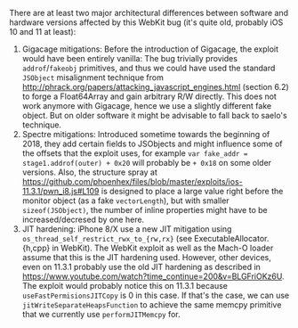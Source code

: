 There are at least two major architectural differences between software and hardware versions affected by this WebKit bug (it's quite old, probably iOS 10 and 11 at least):


1. Gigacage mitigations: Before the introduction of Gigacage, the exploit would
	 have been entirely vanilla: The bug trivially provides `addrof`/`fakeobj`
	 primitives, and thus we could have used the standard `JSObject` misalignment
	 technique from http://phrack.org/papers/attacking_javascript_engines.html
	 (section 6.2) to forge a Float64Array and gain arbitrary R/W directly. This
	 does not work anymore with Gigacage, hence we use a slightly different
	 fake object. But on older software it might be advisable to fall back to 
         saelo's technique.
2. Spectre mitigations: Introduced sometime towards the beginning of 2018, they
	 add certain fields to JSObjects and might influence some of the offsets that
	 the exploit uses, for example `var fake_addr = stage1.addrof(outer) + 0x20`
	 will probably be `+ 0x18` on some older versions. Also, the structure spray at 
	 https://github.com/phoenhex/files/blob/master/exploits/ios-11.3.1/pwn_i8.js#L109 
	 is designed to place a large value right before the monitor object (as a fake `vectorLength`), 
	 but with smaller `sizeof(JSObject)`, the number of inline properties might have to be 
	 increased/decresed by one here.
3. JIT hardening: iPhone 8/X use a new JIT mitigation using
	 `os_thread_self_restrict_rwx_to_{rw,rx}` (see ExecutableAllocator.{h,cpp} in
	 WebKit). The WebKit exploit as well as the Mach-O loader assume
	 that this is the JIT hardening used. However, other devices, even on 11.3.1
	 probably use the old JIT hardening as described in https://www.youtube.com/watch?time_continue=200&v=BLGFriOKz6U. 
   The exploit would probably notice this on 11.3.1 because `useFastPermisionsJITCopy` 
   is 0 in this case. If that's the case, we can use `jitWriteSeparateHeapsFunction` to 
   achieve the same memcpy primitive that we currently use `performJITMemcpy` for.

